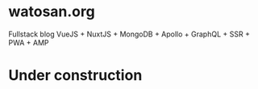 # watosan.org
Fullstack blog VueJS + NuxtJS + MongoDB + Apollo + GraphQL + SSR + PWA + AMP

# Under construction
